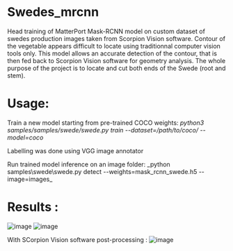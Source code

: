 # Swedes_mrcnn

Head training of MatterPort Mask-RCNN model on custom dataset of swedes production images taken from Scorpion Vision software.
Contour of the vegetable appears difficult to locate using traditionnal computer vision tools only. This model allows an accurate detection
of the contour, that is then fed back to Scorpion Vision software for geometry analysis. The whole purpose of the project is to locate and cut
both ends of the Swede (root and stem).

# Usage:

Train a new model starting from pre-trained COCO weights:
_python3 samples/samples/swede/swede.py train --dataset=/path/to/coco/ --model=coco_

Labelling was done using VGG image annotator

Run trained model inference on an image folder:
_python samples\swede\swede.py detect --weights=mask_rcnn_swede.h5 --image=images\_

# Results :
![image](https://user-images.githubusercontent.com/33094919/113133693-db88a280-9217-11eb-8408-04234980a27a.png)
![image](https://user-images.githubusercontent.com/33094919/113133807-fd822500-9217-11eb-9f1b-646b301c316d.png)

With SCorpion Vision software post-processing :
![image](https://user-images.githubusercontent.com/33094919/113135202-c0b72d80-9219-11eb-8060-328de2d8dd3a.png)
